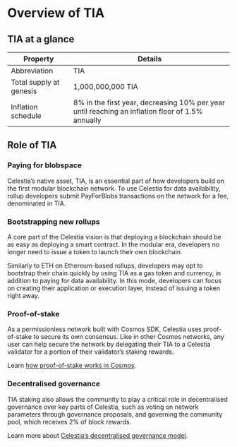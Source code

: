 # Overview of TIA

## TIA at a glance

<!-- markdownlint-disable MD013 -->

| Property                | Details                                                                                          |
| ----------------------- | ------------------------------------------------------------------------------------------------ |
| Abbreviation            | TIA                                                                                              |
| Total supply at genesis | 1,000,000,000 TIA                                                                                |
| Inflation schedule      | 8% in the first year, decreasing 10% per year until reaching an inflation floor of 1.5% annually |

<!-- markdownlint-enable MD013 -->

## Role of TIA

### Paying for blobspace

Celestia’s native asset, TIA, is an essential part of how developers build on
the first modular blockchain network. To use Celestia for data availability,
rollup developers submit PayForBlobs transactions on the network for a fee,
denominated in TIA.

### Bootstrapping new rollups

A core part of the Celestia vision is that deploying a blockchain should be as
easy as deploying a smart contract. In the modular era, developers no longer
need to issue a token to launch their own blockchain.

Similarly to ETH on Ethereum-based rollups, developers may opt to bootstrap
their chain quickly by using TIA as a gas token and currency, in addition to
paying for data availability. In this mode, developers can focus on creating
their application or execution layer, instead of issuing a token right away.

### Proof-of-stake

As a permissionless network built with Cosmos SDK, Celestia uses proof-of-stake
to secure its own consensus. Like in other Cosmos networks, any user can help
secure the network by delegating their TIA to a Celestia validator for a portion
of their validator’s staking rewards.

Learn [how proof-of-stake works in Cosmos](https://docs.cosmos.network/main/modules/staking).

### Decentralised governance

TIA staking also allows the community to play a critical role in decentralised
governance over key parts of Celestia, such as voting on network parameters
through governance proposals, and governing the community pool, which receives
2% of block rewards.

Learn more about [Celestia’s decentralised governance model](../staking-governance-supply#decentralised-governance).
